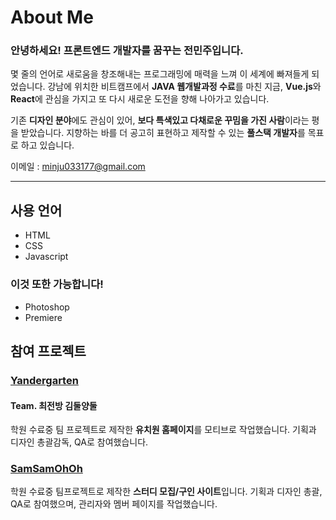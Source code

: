 # About Me

### 안녕하세요! 프론트엔드 개발자를 꿈꾸는 전민주입니다.
몇 줄의 언어로 새로움을 창조해내는 프로그래밍에 매력을 느껴 이 세계에 빠져들게 되었습니다.
강남에 위치한 비트캠프에서 **JAVA 웹개발과정 수료**를 마친 지금, 
**Vue.js**와 **React**에 관심을 가지고 또 다시 새로운 도전을 향해 나아가고 있습니다.

기존 **디자인 분야**에도 관심이 있어, **보다 특색있고 다채로운 꾸밈을 가진 사람**이라는 평을 받았습니다.
지향하는 바를 더 공고히 표현하고 제작할 수 있는 **풀스택 개발자**를 목표로 하고 있습니다.

이메일 : <minju033177@gmail.com>
<hr>

## 사용 언어
* HTML
* CSS
* Javascript
### 이것 또한 가능합니다!
* Photoshop 
* Premiere

## 참여 프로젝트
### [Yandergarten](https://github.com/Minju-Jeon/Project/tree/main/Yangdergarten)
#### Team. 최전방 김둘양둘
학원 수료중 팀 프로젝트로 제작한 **유치원 홈페이지**를 모티브로 작업했습니다.
기획과 디자인 총괄감독, QA로 참여했습니다.

### [SamSamOhOh](https://github.com/Minju-Jeon/Project/tree/main/Yangdergarten)
학원 수료중 팀프로젝트로 제작한 **스터디 모집/구인 사이트**입니다.
기획과 디자인 총괄, QA로 참여했으며, 관리자와 멤버 페이지를 작업했습니다.

